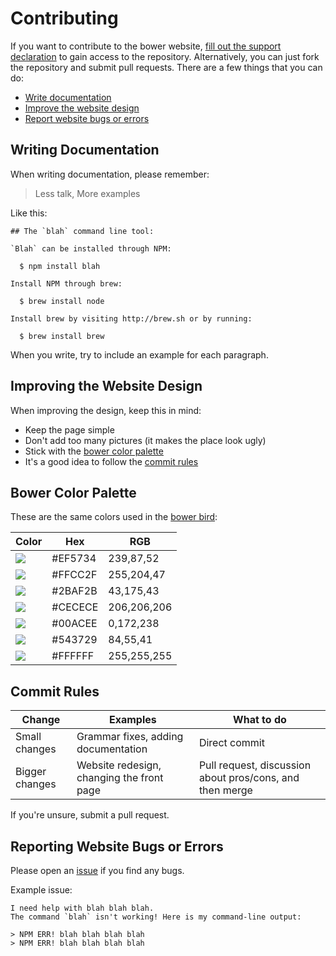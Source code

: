# Contributing

If you want to contribute to the bower website, [fill out the support declaration](http://goo.gl/forms/P1ndzCNoiG) to gain access to the repository. Alternatively, you can just fork the repository and submit pull requests. There are a few things that you can do:

* [Write documentation](https://github.com/bower/bower.github.io/blob/master/CONTRIBUTING.md#writing-documentation)
* [Improve the website design](https://github.com/bower/bower.github.io/blob/master/CONTRIBUTING.md#improving-the-website-design)
* [Report website bugs or errors](https://github.com/bower/bower.github.io/blob/master/CONTRIBUTING.md#reporting-website-bugs-or-errors)

## Writing Documentation

When writing documentation, please remember:
> Less talk, More examples

Like this:

```
## The `blah` command line tool:

`Blah` can be installed through NPM:

  $ npm install blah

Install NPM through brew:

  $ brew install node

Install brew by visiting http://brew.sh or by running:

  $ brew install brew
```

When you write, try to include an example for each paragraph.

## Improving the Website Design

When improving the design, keep this in mind:

* Keep the page simple
* Don't add too many pictures (it makes the place look ugly)
* Stick with the [bower color palette](https://github.com/bower/bower.github.io/blob/master/CONTRIBUTING.md#bower-color-palette)
* It's a good idea to follow the [commit rules](https://github.com/bower/bower.github.io/blob/master/CONTRIBUTING.md#commit-rules)

## Bower Color Palette

These are the same colors used in the [bower bird](http://bower.io/img/bower-logo.svg):

Color | Hex | RGB
------|-----|----
![](http://www.colorhexa.com/ef5734.png)|#EF5734|239,87,52
![](http://www.colorhexa.com/ffcc2f.png)|#FFCC2F|255,204,47
![](http://www.colorhexa.com/2baf2b.png)|#2BAF2B|43,175,43
![](http://www.colorhexa.com/cecece.png)|#CECECE|206,206,206
![](http://www.colorhexa.com/00acee.png)|#00ACEE|0,172,238
![](http://www.colorhexa.com/543729.png)|#543729|84,55,41
![](http://www.colorhexa.com/ffffff.png)|#FFFFFF|255,255,255


## Commit Rules

Change | Examples | What to do
-------|----------|-----------
Small changes | Grammar fixes, adding documentation | Direct commit
Bigger changes | Website redesign, changing the front page | Pull request, discussion about pros/cons, and then merge

If you're unsure, submit a pull request.

## Reporting Website Bugs or Errors

Please open an [issue](https://github.com/bower/bower.github.io/issues) if you find any bugs.

Example issue:

```
I need help with blah blah blah.
The command `blah` isn't working! Here is my command-line output:

> NPM ERR! blah blah blah blah
> NPM ERR! blah blah blah blah
```
